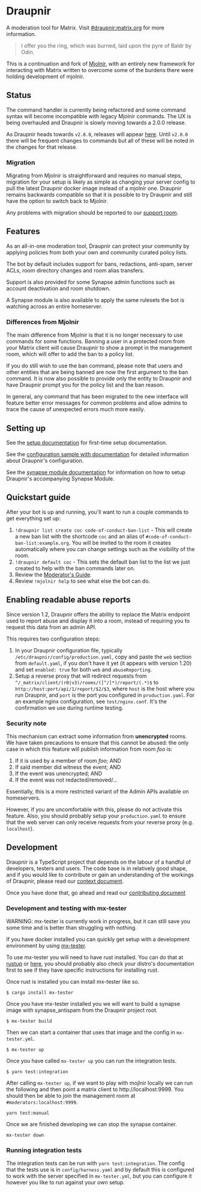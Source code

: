 # Draupnir

A moderation tool for Matrix. Visit [#draupnir:matrix.org](https://matrix.to/#/#draupnir:matrix.org)
for more information.

> I offer you the ring, which was burned, laid upon the pyre of Baldr by Odin.

This is a continuation and fork of [Mjolnir](https://github.com/matrix-org/mjolnir),
with an entirely new framework for interacting with Matrix written to
overcome some of the burdens there were holding development of mjolnir.

## Status

The command handler is currently being refactored and some command syntax will become
incompatible with legacy Mjolnir commands.
The UX is being overhauled and Draupnir is slowly moving towards a 2.0.0 release.

As Draupnir heads towards `v2.0.0`, releases will appear [here](https://github.com/Gnuxie/Draupnir/releases).
Until `v2.0.0` there will be frequent changes to commands but all of these
will be noted in the changes for that release.

### Migration

Migrating from Mjolnir is straightforward and requires no manual steps,
migration for your setup is likely as simple as changing your server config to
pull the latest Draupnir docker image instead of a mjolnir one.
Draupnir remains backwards compatible so that it is possible to try Draupnir
and still have the option to switch back to Mjolnir.

Any problems with migration should be reported to our [support room](https://matrix.to/#/#draupnir:matrix.org).

## Features

As an all-in-one moderation tool, Draupnir can protect your community by
applying policies from both your own and community curated policy lists.

The bot by default includes support for bans, redactions, anti-spam, server ACLs, room
directory changes and room alias transfers.

Support is also provided for some Synapse admin functions such as account
deactivation and room shutdown.

A Synapse module is also available to apply the same rulesets the bot is watching
across an entire homeserver.

### Differences from Mjolnir

The main difference from Mjolnir is that it is no longer necessary to use
commands for some functions. Banning a user in a protected room from your
Matrix client will cause Draupnir to show a prompt in the management room,
which will offer to add the ban to a policy list.

If you do still wish to use the ban command, please note that users
and other entities that are being banned are now the first argument
to the ban command. It is now also possible to provide only the entity to
Draupnir and have Draupnir prompt you for the policy list and the ban reason.

In general, any command that has been migrated to the new interface will
feature better error messages for common problems and allow admins
to trace the cause of unexpected errors much more easily.

## Setting up

See the [setup documentation](docs/setup.md) for first-time setup documentation.

See the [configuration sample with documentation](config/default.yaml) for detailed information about Draupnir's configuration.

See the [synapse module documentation](docs/synapse_module.md) for information on how to setup Draupnir's accompanying Synapse Module.

## Quickstart guide

After your bot is up and running, you'll want to run a couple commands to get everything
set up:

1. `!draupnir list create coc code-of-conduct-ban-list` - This will create a new ban list
   with the shortcode `coc` and an alias of `#code-of-conduct-ban-list:example.org`. You
   will be invited to the room it creates automatically where you can change settings such
   as the visibility of the room.
2. `!draupnir default coc` - This sets the default ban list to the list we just created to
   help with the ban commands later on.
3. Review the [Moderator's Guide](https://github.com/matrix-org/mjolnir/blob/main/docs/moderators.md).
4. Review `!mjolnir help` to see what else the bot can do.

## Enabling readable abuse reports

Since version 1.2, Draupnir offers the ability to replace the Matrix endpoint used
to report abuse and display it into a room, instead of requiring you to request
this data from an admin API.

This requires two configuration steps:

1. In your Draupnir configuration file, typically `/etc/draupnir/config/production.yaml`, copy and paste the `web` section from `default.yaml`, if you don't have it yet (it appears with version 1.20) and set `enabled: true` for both `web` and
`abuseReporting`.
2. Setup a reverse proxy that will redirect requests from `^/_matrix/client/(r0|v3)/rooms/([^/]*)/report/(.*)$` to `http://host:port/api/1/report/$2/$3`, where `host` is the host where you run Draupnir, and `port` is the port you configured in `production.yaml`. For an example nginx configuration, see `test/nginx.conf`. It's the confirmation we use during runtime testing.

### Security note

This mechanism can extract some information from **unencrypted** rooms. We have
taken precautions to ensure that this cannot be abused: the only case in which
this feature will publish information from room *foo* is:

1. If it is used by a member of room *foo*; AND
2. If said member did witness the event; AND
3. If the event was unencrypted; AND
4. If the event was not redacted/removed/...

Essentially, this is a more restricted variant of the Admin APIs available on
homeservers.

However, if you are uncomfortable with this, please do not activate this feature.
Also, you should probably setup your `production.yaml` to ensure that the web
server can only receive requests from your reverse proxy (e.g. `localhost`).

## Development

Draupnir is a TypeScript project that depends on the labour of a handful of
developers, testers and users. The code base is in relatively good shape,
and if you would like to contribute or gain an understanding of the workings
of Draupnir, please read our [context document](./docs/context.md).

Once you have done that, go ahead and read our [contributing document](./CONTRIBUTING.md)

### Development and testing with mx-tester

WARNING: mx-tester is currently work in progress, but it can still save you some time and is better than struggling with nothing.

If you have docker installed you can quickly get setup with a development environment by using
[mx-tester](https://github.com/matrix-org/mx-tester).

To use mx-tester you will need to have rust installed. You can do that at [rustup](https://rustup.rs/) or [here](https://rust-lang.github.io/rustup/installation/other.html), you should probably also check your distro's documentation first to see if they have specific instructions for installing rust.

Once rust is installed you can install mx-tester like so.

```
$ cargo install mx-tester
```

Once you have mx-tester installed you we will want to build a synapse image with synapse_antispam from the Draupnir project root.

```
$ mx-tester build
```

Then we can start a container that uses that image and the config in `mx-tester.yml`.

```
$ mx-tester up
```

Once you have called `mx-tester up` you can run the integration tests.
```
$ yarn test:integration
```

After calling `mx-tester up`, if we want to play with mojlnir locally we can run the following and then point a matrix client to http://localhost:9999.
You should then be able to join the management room at `#moderators:localhost:9999`.

```
yarn test:manual
```

Once we are finished developing we can stop the synapse container.

```
mx-tester down
```

### Running integration tests

The integration tests can be run with `yarn test:integration`.
The config that the tests use is in `config/harness.yaml`
and by default this is configured to work with the server specified in `mx-tester.yml`,
but you can configure it however you like to run against your own setup.

